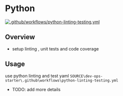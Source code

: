 # Python
[![.github/workflows/python-linting-testing.yml](https://github.com/ddobbinsweb/dev-ops-starter/actions/workflows/python-linting-testing.yml/badge.svg)](https://github.com/ddobbinsweb/dev-ops-starter/actions/workflows/python-linting-testing.yml)
## Overview
- setup linting , unit tests and code coverage

## Usage
use python linting and test yaml
`SOURCE\dev-ops-starter\.github\workflows\python-linting-testing.yml`

- TODO: add more details